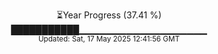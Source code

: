 <p align="center">
⏳Year Progress (37.41 %) <br>
███████████▁▁▁▁▁▁▁▁▁▁▁▁▁▁▁▁▁▁▁ <br>
<sub>Updated: Sat, 17 May 2025 12:41:56 GMT</sub>
</p>


